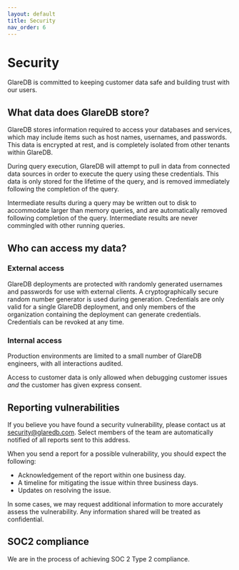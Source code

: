 ```yaml
---
layout: default
title: Security
nav_order: 6
---
```


# Security

GlareDB is committed to keeping customer data safe and building trust with our
users.

## What data does GlareDB store?

GlareDB stores information required to access your databases and services, which
may include items such as host names, usernames, and passwords. This data is
encrypted at rest, and is completely isolated from other tenants within GlareDB.

During query execution, GlareDB will attempt to pull in data from connected data
sources in order to execute the query using these credentials. This data is only
stored for the lifetime of the query, and is removed immediately following the
completion of the query.

Intermediate results during a query may be written out to disk to accommodate
larger than memory queries, and are automatically removed following completion
of the query. Intermediate results are never commingled with other running
queries.

## Who can access my data?

### External access

GlareDB deployments are protected with randomly generated usernames and
passwords for use with external clients. A cryptographically secure random
number generator is used during generation. Credentials are only valid for a
single GlareDB deployment, and only members of the organization containing the
deployment can generate credentials. Credentials can be revoked at any time.

### Internal access

Production environments are limited to a small number of GlareDB engineers, with
all interactions audited.

Access to customer data is only allowed when debugging customer issues _and_ the
customer has given express consent.

## Reporting vulnerabilities

If you believe you have found a security vulnerability, please contact us at
[security@glaredb.com]. Select members of the team are automatically notified of
all reports sent to this address.

When you send a report for a possible vulnerability, you should expect the
following:

- Acknowledgement of the report within one business day.
- A timeline for mitigating the issue within three business days.
- Updates on resolving the issue.

In some cases, we may request additional information to more accurately assess
the vulnerability. Any information shared will be treated as confidential.

## SOC2 compliance

We are in the process of achieving SOC 2 Type 2 compliance.

[security@glaredb.com]: mailto:security@glaredb.com
